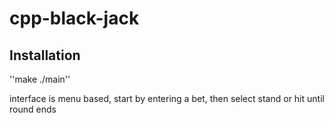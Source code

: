 # cpp-black-jack

## Installation
''make
./main''

interface is menu based, start by entering a bet, then select stand or hit until round ends

